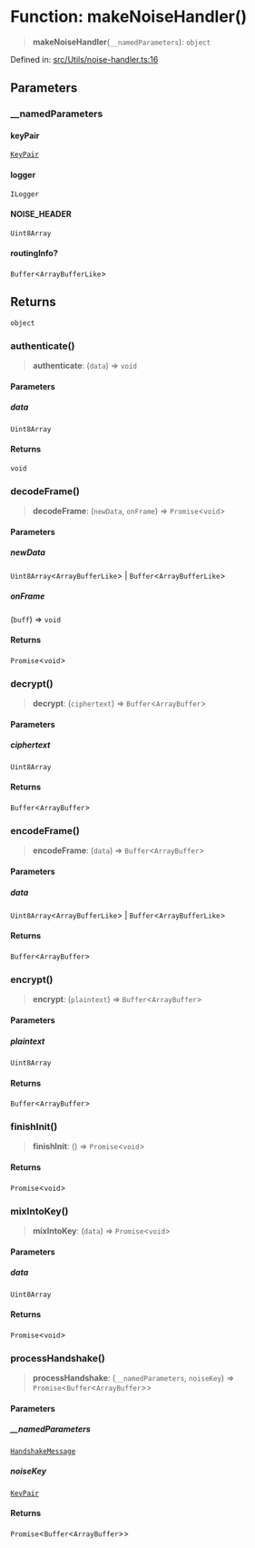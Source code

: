 # Function: makeNoiseHandler()

> **makeNoiseHandler**(`__namedParameters`): `object`

Defined in: [src/Utils/noise-handler.ts:16](https://github.com/Riders004/Tv/blob/3d6aaf6f3efb499dc9d0ca82bb24083bb45a8478/src/Utils/noise-handler.ts#L16)

## Parameters

### \_\_namedParameters

#### keyPair

[`KeyPair`](../type-aliases/KeyPair.md)

#### logger

`ILogger`

#### NOISE_HEADER

`Uint8Array`

#### routingInfo?

`Buffer`\<`ArrayBufferLike`\>

## Returns

`object`

### authenticate()

> **authenticate**: (`data`) => `void`

#### Parameters

##### data

`Uint8Array`

#### Returns

`void`

### decodeFrame()

> **decodeFrame**: (`newData`, `onFrame`) => `Promise`\<`void`\>

#### Parameters

##### newData

`Uint8Array`\<`ArrayBufferLike`\> | `Buffer`\<`ArrayBufferLike`\>

##### onFrame

(`buff`) => `void`

#### Returns

`Promise`\<`void`\>

### decrypt()

> **decrypt**: (`ciphertext`) => `Buffer`\<`ArrayBuffer`\>

#### Parameters

##### ciphertext

`Uint8Array`

#### Returns

`Buffer`\<`ArrayBuffer`\>

### encodeFrame()

> **encodeFrame**: (`data`) => `Buffer`\<`ArrayBuffer`\>

#### Parameters

##### data

`Uint8Array`\<`ArrayBufferLike`\> | `Buffer`\<`ArrayBufferLike`\>

#### Returns

`Buffer`\<`ArrayBuffer`\>

### encrypt()

> **encrypt**: (`plaintext`) => `Buffer`\<`ArrayBuffer`\>

#### Parameters

##### plaintext

`Uint8Array`

#### Returns

`Buffer`\<`ArrayBuffer`\>

### finishInit()

> **finishInit**: () => `Promise`\<`void`\>

#### Returns

`Promise`\<`void`\>

### mixIntoKey()

> **mixIntoKey**: (`data`) => `Promise`\<`void`\>

#### Parameters

##### data

`Uint8Array`

#### Returns

`Promise`\<`void`\>

### processHandshake()

> **processHandshake**: (`__namedParameters`, `noiseKey`) => `Promise`\<`Buffer`\<`ArrayBuffer`\>\>

#### Parameters

##### \_\_namedParameters

[`HandshakeMessage`](../namespaces/proto/classes/HandshakeMessage.md)

##### noiseKey

[`KeyPair`](../type-aliases/KeyPair.md)

#### Returns

`Promise`\<`Buffer`\<`ArrayBuffer`\>\>
